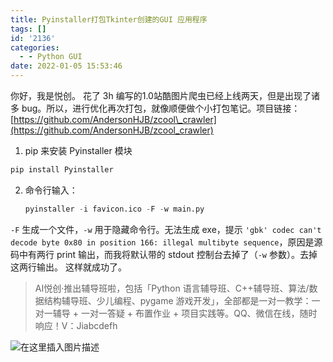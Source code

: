 ```yaml
---
title: Pyinstaller打包Tkinter创建的GUI 应用程序
tags: []
id: '2136'
categories:
  - - Python GUI
date: 2022-01-05 15:53:46
---
```


你好，我是悦创。 花了 3h 编写的1.0站酷图片爬虫已经上线两天，但是出现了诸多 bug。所以，进行优化再次打包，就像顺便做个小打包笔记。项目链接：[https://github.com/AndersonHJB/zcool\_crawler](https://github.com/AndersonHJB/zcool_crawler)

1.  pip 来安装 Pyinstaller 模块

```python
pip install Pyinstaller
```

2.  命令行输入：
    
    ```python
    pyinstaller -i favicon.ico -F -w main.py
    ```
    

`-F` 生成一个文件，`-w` 用于隐藏命令行。无法生成 exe，提示 `'gbk' codec can't decode byte 0x80 in position 166: illegal multibyte sequence`，原因是源码中有两行 print 输出，而我将默认带的 stdout 控制台去掉了（`-w` 参数）。去掉这两行输出。 这样就成功了。

> AI悦创·推出辅导班啦，包括「Python 语言辅导班、C++辅导班、算法/数据结构辅导班、少儿编程、pygame 游戏开发」，全部都是一对一教学：一对一辅导 + 一对一答疑 + 布置作业 + 项目实践等。QQ、微信在线，随时响应！V：Jiabcdefh

![在这里插入图片描述](https://img-blog.csdnimg.cn/ca8c30e5478a41879df3049a1c8ea46e.png)